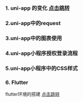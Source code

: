 ### 1. uni-app 的变化 [ 点击跳转](./uniapp)



### 2.uni-app中的request



### 3.uni-app中的图表使用



### 4.uni-app小程序授权登录流程



### 5.uni-app小程序中的CSS样式



### 6. Flutter

flutter环境的搭建 [ 点击跳转](./flutter)

